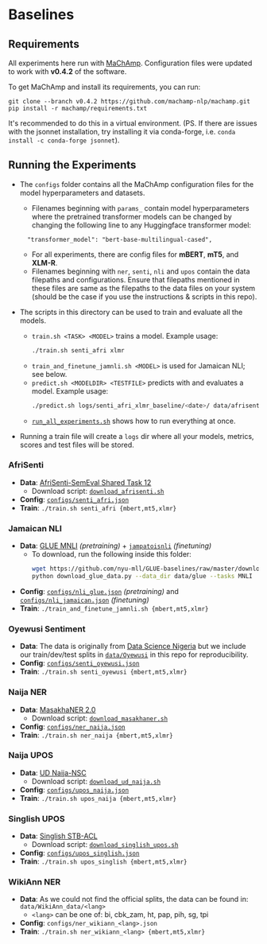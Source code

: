 # Baselines

## Requirements

All experiments here run with [MaChAmp](https://github.com/machamp-nlp/machamp.git).  Configuration files were updated to work with **v0.4.2** of the software.

To get MaChAmp and install its requirements, you can run:

```
git clone --branch v0.4.2 https://github.com/machamp-nlp/machamp.git
pip install -r machamp/requirements.txt
```

It's recommended to do this in a virtual environment.  (PS. If there are issues with the jsonnet installation, try installing it via conda-forge, i.e. `conda install -c conda-forge jsonnet`).

## Running the Experiments

- The `configs` folder contains all the MaChAmp configuration files for the model hyperparameters and datasets.
  - Filenames beginning with `params_` contain model hyperparameters where the pretrained transformer models can be changed by changing the following line to any Huggingface transformer model:
  ```
    "transformer_model": "bert-base-multilingual-cased",
  ```
  - For all experiments, there are config files for **mBERT**, **mT5**, and **XLM-R**.
  - Filenames beginning with `ner`, `senti`, `nli` and `upos` contain the data filepaths and configurations. Ensure that filepaths mentioned in these files are same as the filepaths to the data files on your system (should be the case if you use the instructions & scripts in this repo).

- The scripts in this directory can be used to train and evaluate all the models.
  - `train.sh <TASK> <MODEL>` trains a model. Example usage:
    ```bash
    ./train.sh senti_afri xlmr
    ```
  - `train_and_finetune_jamnli.sh <MODEL>` is used for Jamaican NLI; see below.
  - `predict.sh <MODELDIR> <TESTFILE>` predicts with and evaluates a model. Example usage:
    ```bash
    ./predict.sh logs/senti_afri_xlmr_baseline/<date>/ data/afrisenti/pcm_test.tsv
    ```
  - [`run_all_experiments.sh`](run_all_experiments.sh) shows how to run everything at once.

- Running a train file will create a `logs` dir where all your models, metrics, scores and test files will be stored.


### AfriSenti

- **Data**: [AfriSenti-SemEval Shared Task 12](https://github.com/afrisenti-semeval/afrisent-semeval-2023)
  - Download script: [`download_afrisenti.sh`](download_afrisenti.sh)
- **Config**: [`configs/senti_afri.json`](configs/senti_afri.json)
- **Train**: `./train.sh senti_afri {mbert,mt5,xlmr}`

### Jamaican NLI

- **Data**: [GLUE MNLI](https://github.com/nyu-mll/GLUE-baselines) _(pretraining)_ + [`jampatoisnli`](https://github.com/ruth-ann/jampatoisnli) _(finetuning)_
  - To download, run the following inside this folder:
    ```bash
    wget https://github.com/nyu-mll/GLUE-baselines/raw/master/download_glue_data.py
    python download_glue_data.py --data_dir data/glue --tasks MNLI
    ```
- **Config**: [`configs/nli_glue.json`](configs/nli_glue.json) _(pretraining)_ and [`configs/nli_jamaican.json`](configs/nli_jamaican.json) _(finetuning)_
- **Train**: `./train_and_finetune_jamnli.sh {mbert,mt5,xlmr}`

### Oyewusi Sentiment

- **Data**: The data is originally from [Data Science Nigeria](https://github.com/DataScienceNigeria/Research-Papers-by-Data-Science-Nigeria/tree/master/Semantic%20Enrichment%20of%20Nigerian%20Pidgin%20English%20for%20Contextual%20Sentiment%20Classification) but we include our train/dev/test splits in [`data/Oyewusi`](data/Oyewusi) in this repo for reproducibility. 
- **Config**: [`configs/senti_oyewusi.json`](configs/senti_oyewusi.json)
- **Train**: `./train.sh senti_oyewusi {mbert,mt5,xlmr}`

### Naija NER

- **Data**: [MasakhaNER 2.0](https://github.com/masakhane-io/masakhane-ner/tree/main/MasakhaNER2.0/data/pcm/)
  - Download script: [`download_masakhaner.sh`](download_masakhaner.sh)
- **Config**: [`configs/ner_naija.json`](configs/ner_naija.json)
- **Train**: `./train.sh ner_naija {mbert,mt5,xlmr}`

### Naija UPOS

- **Data**: [UD Naija-NSC](https://github.com/UniversalDependencies/UD_Naija-NSC)
  - Download script: [`download_ud_naija.sh`](download_ud_naija.sh)
- **Config**: [`configs/upos_naija.json`](configs/upos_naija.json)
- **Train**: `./train.sh upos_naija {mbert,mt5,xlmr}`

### Singlish UPOS

- **Data**: [Singlish STB-ACL](https://github.com/wanghm92/Sing_Par/tree/master/ACL17_dataset/treebank/gold_pos)
  - Download script: [`download_singlish_upos.sh`](download_singlish_upos.sh)
- **Config**: [`configs/upos_singlish.json`](configs/upos_singlish.json)
- **Train**: `./train.sh upos_singlish {mbert,mt5,xlmr}`

### WikiAnn NER

- **Data**: As we could not find the official splits, the data can be found in: `data/WikiAnn_data/<lang>`
  - `<lang>` can be one of: bi, cbk_zam, ht, pap, pih, sg, tpi
- **Config**: `configs/ner_wikiann_<lang>.json`
- **Train**: `./train.sh ner_wikiann_<lang> {mbert,mt5,xlmr}`
